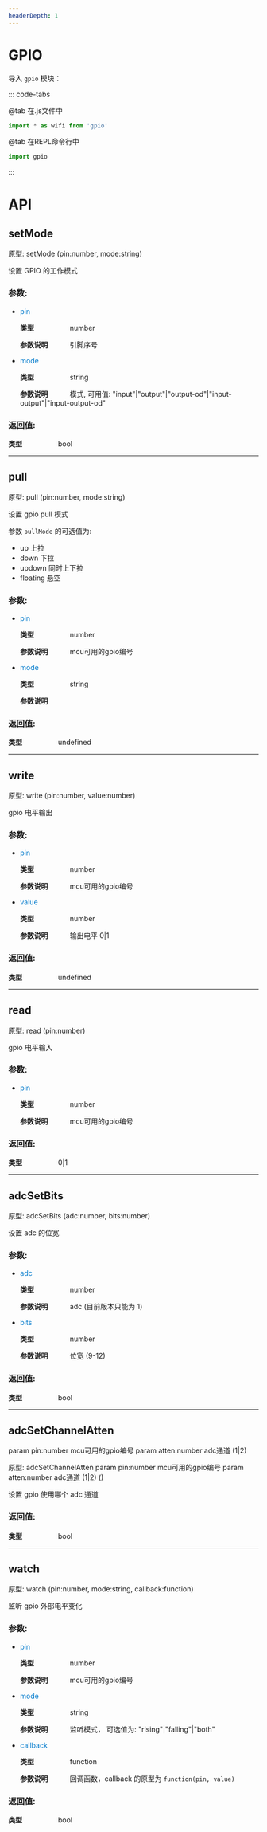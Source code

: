 ```yaml
---
headerDepth: 1
---
```


# GPIO

导入 `gpio` 模块：

::: code-tabs

@tab 在.js文件中

```javascript
import * as wifi from 'gpio'
```

@tab 在REPL命令行中
```javascript
import gpio
```

:::



# API
## setMode

原型: setMode (pin:number, mode:string)

设置 GPIO 的工作模式

### 参数:

* <span style='color: #007acc'>pin</span>

    <span style='display: inline-block; width:100px'>**类型**</span>number

    <span style='display: inline-block; width:100px'>**参数说明**</span>引脚序号

* <span style='color: #007acc'>mode</span>

    <span style='display: inline-block; width:100px'>**类型**</span>string

    <span style='display: inline-block; width:100px'>**参数说明**</span>模式, 可用值: "input"|"output"|"output-od"|"input-output"|"input-output-od"


### 返回值:

<span style='display: inline-block; width:100px'>**类型**</span>bool



---

## pull

原型: pull (pin:number, mode:string)

设置 gpio pull 模式
 
参数 `pullMode` 的可选值为:
* up 上拉
* down 下拉
* updown 同时上下拉
* floating 悬空

### 参数:

* <span style='color: #007acc'>pin</span>

    <span style='display: inline-block; width:100px'>**类型**</span>number

    <span style='display: inline-block; width:100px'>**参数说明**</span>mcu可用的gpio编号

* <span style='color: #007acc'>mode</span>

    <span style='display: inline-block; width:100px'>**类型**</span>string

    <span style='display: inline-block; width:100px'>**参数说明**</span>


### 返回值:

<span style='display: inline-block; width:100px'>**类型**</span>undefined



---

## write

原型: write (pin:number, value:number)

gpio 电平输出

### 参数:

* <span style='color: #007acc'>pin</span>

    <span style='display: inline-block; width:100px'>**类型**</span>number

    <span style='display: inline-block; width:100px'>**参数说明**</span>mcu可用的gpio编号

* <span style='color: #007acc'>value</span>

    <span style='display: inline-block; width:100px'>**类型**</span>number

    <span style='display: inline-block; width:100px'>**参数说明**</span>输出电平 0|1


### 返回值:

<span style='display: inline-block; width:100px'>**类型**</span>undefined



---

## read

原型: read (pin:number)

gpio 电平输入

### 参数:

* <span style='color: #007acc'>pin</span>

    <span style='display: inline-block; width:100px'>**类型**</span>number

    <span style='display: inline-block; width:100px'>**参数说明**</span>mcu可用的gpio编号


### 返回值:

<span style='display: inline-block; width:100px'>**类型**</span>0|1



---

## adcSetBits

原型: adcSetBits (adc:number, bits:number)

设置 adc 的位宽

### 参数:

* <span style='color: #007acc'>adc</span>

    <span style='display: inline-block; width:100px'>**类型**</span>number

    <span style='display: inline-block; width:100px'>**参数说明**</span>adc (目前版本只能为 1)

* <span style='color: #007acc'>bits</span>

    <span style='display: inline-block; width:100px'>**类型**</span>number

    <span style='display: inline-block; width:100px'>**参数说明**</span>位宽 (9-12)


### 返回值:

<span style='display: inline-block; width:100px'>**类型**</span>bool



---

## adcSetChannelAtten
param pin:number mcu可用的gpio编号
param atten:number adc通道 (1|2)

原型: adcSetChannelAtten
param pin:number mcu可用的gpio编号
param atten:number adc通道 (1|2) ()

设置 gpio 使用哪个 adc 通道

### 返回值:

<span style='display: inline-block; width:100px'>**类型**</span>bool



---

## watch

原型: watch (pin:number, mode:string, callback:function)

监听 gpio 外部电平变化

### 参数:

* <span style='color: #007acc'>pin</span>

    <span style='display: inline-block; width:100px'>**类型**</span>number

    <span style='display: inline-block; width:100px'>**参数说明**</span>mcu可用的gpio编号

* <span style='color: #007acc'>mode</span>

    <span style='display: inline-block; width:100px'>**类型**</span>string

    <span style='display: inline-block; width:100px'>**参数说明**</span>监听模式， 可选值为: "rising"|"falling"|"both"

* <span style='color: #007acc'>callback</span>

    <span style='display: inline-block; width:100px'>**类型**</span>function

    <span style='display: inline-block; width:100px'>**参数说明**</span>回调函数，callback 的原型为 `function(pin, value)`


### 返回值:

<span style='display: inline-block; width:100px'>**类型**</span>bool




                